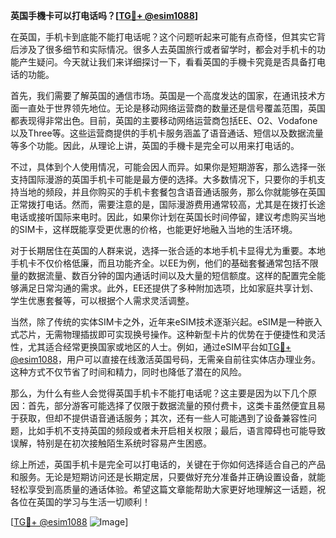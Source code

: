 **英国手機卡可以打电话吗？[[TG💪+ @esim1088](https://t.me/s/esim1088)]**

在英国，手机卡到底能不能打电话呢？这个问题听起来可能有点奇怪，但其实它背后涉及了很多细节和实际情况。很多人去英国旅行或者留学时，都会对手机卡的功能产生疑问。今天就让我们来详细探讨一下，看看英国的手機卡究竟是否具备打电话的功能。

首先，我们需要了解英国的通信市场。英国是一个高度发达的国家，在通讯技术方面一直处于世界领先地位。无论是移动网络运营商的数量还是信号覆盖范围，英国都表现得非常出色。目前，英国的主要移动网络运营商包括EE、O2、Vodafone以及Three等。这些运营商提供的手机卡服务涵盖了语音通话、短信以及数据流量等多个功能。因此，从理论上讲，英国的手機卡是完全可以用来打电话的。

不过，具体到个人使用情况，可能会因人而异。如果你是短期游客，那么选择一张支持国际漫游的英国手机卡可能是最方便的选择。大多数情况下，只要你的手机支持当地的频段，并且你购买的手机卡套餐包含语音通话服务，那么你就能够在英国正常拨打电话。然而，需要注意的是，国际漫游费用通常较高，尤其是在拨打长途电话或接听国际来电时。因此，如果你计划在英国长时间停留，建议考虑购买当地的SIM卡，这样既能享受更优惠的价格，也能更好地融入当地的生活环境。

对于长期居住在英国的人群来说，选择一张合适的本地手机卡显得尤为重要。本地手机卡不仅价格低廉，而且功能齐全。以EE为例，他们的基础套餐通常包括不限量的数据流量、数百分钟的国内通话时间以及大量的短信额度。这样的配置完全能够满足日常沟通的需求。此外，EE还提供了多种附加选项，比如家庭共享计划、学生优惠套餐等，可以根据个人需求灵活调整。

当然，除了传统的实体SIM卡之外，近年来eSIM技术逐渐兴起。eSIM是一种嵌入式芯片，无需物理插拔即可实现换号操作。这种新型卡片的优势在于便捷性和灵活性，尤其适合经常更换国家或地区的人士。例如，通过eSIM平台如[TG💪+ @esim1088](https://t.me/s/esim1088)，用户可以直接在线激活英国号码，无需亲自前往实体店办理业务。这种方式不仅节省了时间和精力，同时也降低了潜在的风险。

那么，为什么有些人会觉得英国手机卡不能打电话呢？这主要是因为以下几个原因：首先，部分游客可能选择了仅限于数据流量的预付费卡，这类卡虽然便宜且易于获取，但却不提供语音通话服务；其次，还有一些人可能遇到了设备兼容性问题，比如手机不支持英国的频段或者未开启相关权限；最后，语言障碍也可能导致误解，特别是在初次接触陌生系统时容易产生困惑。

综上所述，英国手机卡是完全可以打电话的，关键在于你如何选择适合自己的产品和服务。无论是短期访问还是长期定居，只要做好充分准备并正确设置设备，就能轻松享受到高质量的通话体验。希望这篇文章能帮助大家更好地理解这一话题，祝各位在英国的学习与生活一切顺利！

[[TG💪+ @esim1088](https://t.me/s/esim1088) ![Image](https://i.postimg.cc/4NQfJmqS/Snipaste-2025-05-13-00-14-12.png)]